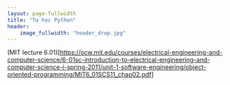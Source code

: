 ```yaml
---
layout: page-fullwidth
title: "Tự học Python"
header:
    image_fullwidth: "header_drop.jpg"
---
```

(MIT lecture 6.01)[https://ocw.mit.edu/courses/electrical-engineering-and-computer-science/6-01sc-introduction-to-electrical-engineering-and-computer-science-i-spring-2011/unit-1-software-engineering/object-oriented-programming/MIT6_01SCS11_chap02.pdf]
